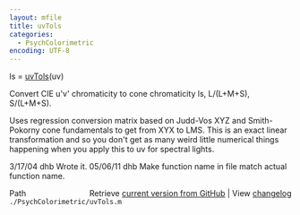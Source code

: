 ```yaml
---
layout: mfile
title: uvTols
categories:
  - PsychColorimetric
encoding: UTF-8
---
```


ls = [uvTols](/docs/uvTols)(uv)

Convert CIE u'v' chromaticity to cone chromaticity ls, L/(L+M+S), S/(L+M+S).

Uses regression conversion matrix based on Judd-Vos XYZ and
Smith-Pokorny cone fundamentals to get from XYX to LMS.  This
is an exact linear transformation and so you don't get as many
weird little numerical things happening when you apply this to
uv for spectral lights.

3/17/04  dhb        Wrote it.
05/06/11 dhb      Make function name in file match actual function name.


<div class="code_header" style="text-align:right;">
  <span style="float:left;">Path&nbsp;&nbsp;</span> <span class="counter">Retrieve <a href=
  "https://raw.github.com/Psychtoolbox-3/Psychtoolbox-3/beta/./PsychColorimetric/uvTols.m">current version from GitHub</a> | View <a href=
  "https://github.com/Psychtoolbox-3/Psychtoolbox-3/commits/beta/./PsychColorimetric/uvTols.m">changelog</a></span>
</div>
<div class="code">
  <code>./PsychColorimetric/uvTols.m</code>
</div>
